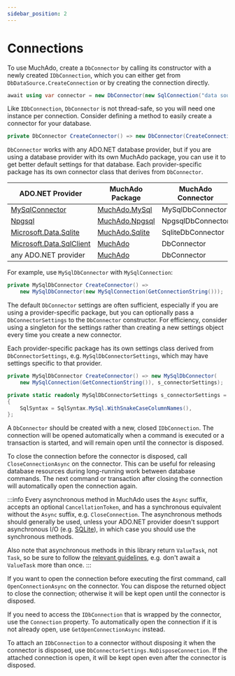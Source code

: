 ```yaml
---
sidebar_position: 2
---
```


# Connections

To use MuchAdo, create a `DbConnector` by calling its constructor with a newly created `IDbConnection`, which you can either get from `DbDataSource.CreateConnection` or by creating the connection directly.

```csharp
await using var connector = new DbConnector(new SqlConnection("data source=..."));
```

Like `IDbConnection`, `DbConnector` is not thread-safe, so you will need one instance per connection. Consider defining a method to easily create a connector for your database.

```csharp
private DbConnector CreateConnector() => new DbConnector(CreateConnection());
```

`DbConnector` works with any ADO.NET database provider, but if you are using a database provider with its own MuchAdo package, you can use it to get better default settings for that database. Each provider-specific package has its own connector class that derives from `DbConnector`.

|  ADO.NET Provider | MuchAdo Package | MuchAdo Connector |
| --- | --- | --- |
| [MySqlConnector](https://mysqlconnector.net/) | [MuchAdo.MySql](https://www.nuget.org/packages/MuchAdo.MySql) | MySqlDbConnector |
| [Npgsql](https://www.npgsql.org/) | [MuchAdo.Npgsql](https://www.nuget.org/packages/MuchAdo.Npgsql) | NpgsqlDbConnector |
| [Microsoft.Data.Sqlite](https://learn.microsoft.com/en-us/dotnet/standard/data/sqlite/) | [MuchAdo.Sqlite](https://www.nuget.org/packages/MuchAdo.Sqlite) | SqliteDbConnector |
| [Microsoft.Data.SqlClient](https://learn.microsoft.com/en-us/sql/connect/ado-net/introduction-microsoft-data-sqlclient-namespace) | [MuchAdo](https://www.nuget.org/packages/MuchAdo) | DbConnector |
| any ADO.NET provider | [MuchAdo](https://www.nuget.org/packages/MuchAdo) | DbConnector |

For example, use `MySqlDbConnector` with `MySqlConnection`:

```csharp
private MySqlDbConnector CreateConnector() =>
    new MySqlDbConnector(new MySqlConnection(GetConnectionString()));
```

The default `DbConnector` settings are often sufficient, especially if you are using a provider-specific package, but you can optionally pass a `DbConnectorSettings` to the `DbConnector` constructor. For efficiency, consider using a singleton for the settings rather than creating a new settings object every time you create a new connector.

Each provider-specific package has its own settings class derived from `DbConnectorSettings`, e.g. `MySqlDbConnectorSettings`, which may have settings specific to that provider.

```csharp
private MySqlDbConnector CreateConnector() => new MySqlDbConnector(
    new MySqlConnection(GetConnectionString()), s_connectorSettings);

private static readonly MySqlDbConnectorSettings s_connectorSettings = new()
{
    SqlSyntax = SqlSyntax.MySql.WithSnakeCaseColumnNames(),
};
```

A `DbConnector` should be created with a new, closed `IDbConnection`. The connection will be opened automatically when a command is executed or a transaction is started, and will remain open until the connector is disposed.

To close the connection before the connector is disposed, call `CloseConnectionAsync` on the connector. This can be useful for releasing database resources during long-running work between database commands. The next command or transaction after closing the connection will automatically open the connection again.

:::info
Every asynchronous method in MuchAdo uses the `Async` suffix, accepts an optional `CancellationToken`, and has a synchronous equivalent without the `Async` suffix, e.g. `CloseConnection`. The asynchronous methods should generally be used, unless your ADO.NET provider doesn't support asynchronous I/O (e.g. [SQLite](https://learn.microsoft.com/en-us/dotnet/standard/data/sqlite/async)), in which case you should use the synchronous methods.

Also note that asynchronous methods in this library return `ValueTask`, not `Task`, so be sure to follow the [relevant guidelines](https://docs.microsoft.com/dotnet/api/system.threading.tasks.valuetask-1), e.g. don't await a `ValueTask` more than once.
:::

If you want to open the connection before executing the first command, call `OpenConnectionAsync` on the connector. You can dispose the returned object to close the connection; otherwise it will be kept open until the connector is disposed.

If you need to access the `IDbConnection` that is wrapped by the connector, use the `Connection` property. To automatically open the connection if it is not already open, use `GetOpenConnectionAsync` instead.

To attach an `IDbConnection` to a connector without disposing it when the connector is disposed, use `DbConnectorSettings.NoDisposeConnection`. If the attached connection is open, it will be kept open even after the connector is disposed.
